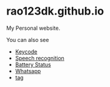 # rao123dk.github.io
My Personal website.

You can also see
* [Keycode](https://rao123dk.github.io/keycode/)
* [Speech recognition](https://rao123dk.github.io/speech/)
* [Battery Status](https://rao123dk.github.io/battery/)
* [Whatsapp](https://rao123dk.github.io/whatsapp/)
* [tag](https://rao123dk.github.io/tag/)

